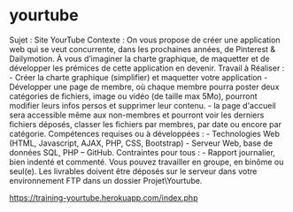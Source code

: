 # yourtube

Sujet : Site YourTube
Contexte : On vous propose de créer une application web qui se veut concurrente, dans les prochaines années, de Pinterest & Dailymotion. 
À vous d’imaginer la charte graphique, de maquetter et de développer les prémices de cette application en devenir.
Travail à Réaliser : - Créer la charte graphique (simplifier) et maquetter votre application - Développer une page de membre, où chaque membre pourra poster deux catégories de fichiers, image ou vidéo (de taille max 5Mo), pourront modifier leurs infos persos et supprimer leur contenu. - la page d'accueil sera accessible même aux non-membres et pourront voir les derniers fichiers déposés, classer les fichiers par membres, par date ou encore par catégorie. 
Compétences requises ou à développées : - Technologies Web (HTML, Javascript, AJAX, PHP, CSS, Bootstrap) - Serveur Web, base de données SQL, PHP – GitHub. 
Contraintes pour tous : - Rapport journalier, bien indenté et commenté.
Vous pouvez travailler en groupe, en binôme ou seul(e).
Les livrables doivent être déposés sur le serveur dans votre environnement FTP dans un dossier Projet\Yourtube.

https://training-yourtube.herokuapp.com/index.php
